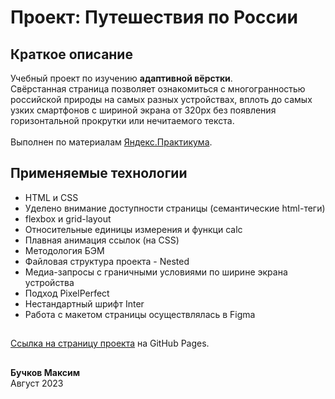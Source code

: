 # Проект: Путешествия по России

## Краткое описание
Учебный проект по изучению **адаптивной вёрстки**.\
Свёрстанная страница позволяет ознакомиться с многогранностью\
российской природы на самых разных устройствах, вплоть до самых\
узких смартфонов с шириной экрана от 320px без появления\
горизонтальной прокрутки или нечитаемого текста.\
\
Выполнен по материалам [Яндекс.Практикума](https://practicum.yandex.ru/).
## Применяемые технологии
* HTML и CSS
* Уделено внимание доступности страницы (семантические html-теги)
* flexbox и grid-layout
* Относительные единицы измерения и функци calc
* Плавная анимация ссылок (на CSS)
* Методология БЭМ
* Файловая структура проекта - Nested
* Медиа-запросы с граничными условиями по ширине экрана устройства
* Подход PixelPerfect
* Нестандартный шрифт Inter
* Работа с макетом страницы осуществлялась в Figma
##
[Ссылка на страницу проекта](https://kargobober.github.io/russian-travel-bootcamp/) на GitHub Pages.
##
**Бучков Максим**\
Август 2023
